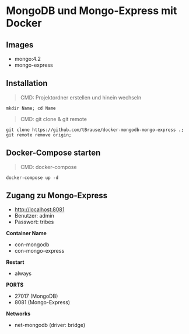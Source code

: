 # MongoDB und Mongo-Express mit Docker

## Images

- mongo:4.2
- mongo-express

## Installation

> CMD: Projektordner erstellen und hinein wechseln

    mkdir Name; cd Name

> CMD: git clone & git remote

    git clone https://github.com/tBrause/docker-mongodb-mongo-express .; git remote remove origin;

## Docker-Compose starten

> CMD: docker-compose

    docker-compose up -d

## Zugang zu Mongo-Express

- [http://localhost:8081](http://localhost:8081)
- Benutzer: admin
- Passwort: tribes

**Container Name**

- con-mongodb
- con-mongo-express

**Restart**

- always

**PORTS**

- 27017 (MongoDB)
- 8081 (Mongo-Express)

**Networks**

- net-mongodb (driver: bridge)